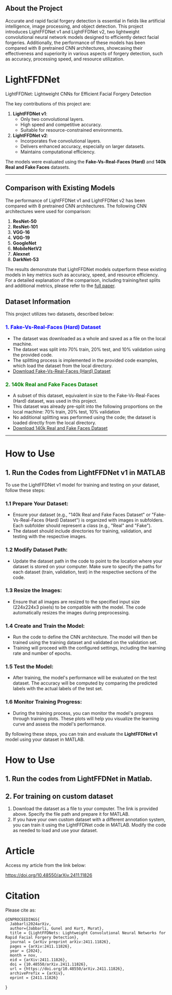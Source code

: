 ## About the Project  
Accurate and rapid facial forgery detection is essential in fields like artificial intelligence, image processing, and object detection. This project introduces LightFFDNet v1 and LightFFDNet v2, two lightweight convolutional neural network models designed to efficiently detect facial forgeries. Additionally, the performance of these models has been compared with 8 pretrained CNN architectures, showcasing their effectiveness and superiority in various aspects of forgery detection, such as accuracy, processing speed, and resource utilization.

# LightFFDNet
LightFFDNet: Lightweight CNNs for Efficient Facial Forgery Detection

The key contributions of this project are:  
1. **LightFFDNet v1**:  
   - Only two convolutional layers.  
   - High speed and competitive accuracy.  
   - Suitable for resource-constrained environments.  
2. **LightFFDNet v2**:  
   - Incorporates five convolutional layers.  
   - Delivers enhanced accuracy, especially on larger datasets.  
   - Maintains computational efficiency.  

The models were evaluated using the **Fake-Vs-Real-Faces (Hard)** and **140k Real and Fake Faces** datasets.  

---

## Comparison with Existing Models
The performance of LightFFDNet v1 and LightFFDNet v2 has been compared with 8 pretrained CNN architectures. The following CNN architectures were used for comparison:

1. **ResNet-50**
2. **ResNet-101**
3. **VGG-16**
4. **VGG-19**
5. **GoogleNet**
6. **MobileNetV2**
7. **Alexnet**
8. **DarkNet-53**

The results demonstrate that LightFFDNet models outperform these existing models in key metrics such as accuracy, speed, and resource efficiency.
For a detailed explanation of the comparison, including training/test splits and additional metrics, please refer to the [full paper](https://doi.org/10.48550/arXiv.2411.11826).







## Dataset Information  

This project utilizes two datasets, described below:  

### <span style="color:blue">1. **Fake-Vs-Real-Faces (Hard) Dataset**</span>  
- The dataset was downloaded as a whole and saved as a file on the local machine.
- The dataset was split into 70% train, 20% test, and 10% validation using the provided code.
- The splitting process is implemented in the provided code examples, which load the dataset from the local directory.
- [Download Fake-Vs-Real-Faces (Hard) Dataset](https://www.kaggle.com/datasets/hamzaboulahia/hardfakevsrealfaces)  

### <span style="color:green">2. **140k Real and Fake Faces Dataset**</span>  
- A subset of this dataset, equivalent in size to the Fake-Vs-Real-Faces (Hard) dataset, was used in this project.  
- This dataset was already pre-split into the following proportions on the local machine:
     70% train,
     20% test,
     10% validation
- No additional splitting was performed using the code; the dataset is loaded directly from the local directory.  
- [Download 140k Real and Fake Faces Dataset](https://www.kaggle.com/datasets/xhlulu/140k-real-and-fake-faces)  



---
# How to Use

## 1. Run the Codes from LightFFDNet v1 in MATLAB

To use the LightFFDNet v1 model for training and testing on your dataset, follow these steps:

### 1.1 Prepare Your Dataset:
- Ensure your dataset (e.g., "140k Real and Fake Faces Dataset" or "Fake-Vs-Real-Faces (Hard) Dataset") is organized with images in subfolders. Each subfolder should represent a class (e.g., "Real" and "Fake").
- The dataset should include directories for training, validation, and testing with the respective images.

### 1.2 Modify Dataset Path:
- Update the dataset path in the code to point to the location where your dataset is stored on your computer. Make sure to specify the paths for each dataset (train, validation, test) in the respective sections of the code.

### 1.3 Resize the Images:
- Ensure that all images are resized to the specified input size (224x224x3 pixels) to be compatible with the model. The code automatically resizes the images during preprocessing.

### 1.4 Create and Train the Model:
- Run the code to define the CNN architecture. The model will then be trained using the training dataset and validated on the validation set.
- Training will proceed with the configured settings, including the learning rate and number of epochs.

### 1.5 Test the Model:
- After training, the model's performance will be evaluated on the test dataset. The accuracy will be computed by comparing the predicted labels with the actual labels of the test set.

### 1.6 Monitor Training Progress:
- During the training process, you can monitor the model's progress through training plots. These plots will help you visualize the learning curve and assess the model's performance.

By following these steps, you can train and evaluate the **LightFFDNet v1** model using your dataset in MATLAB.











# How to Use

## 1. Run the codes from LightFFDNet in Matlab.
## 2. For training on custom dataset
1. Download the dataset as a file to your computer. The link is provided above. Specify the file path and prepare it for MATLAB.
2. If you have your own custom dataset with a different annotation system, you can train it using the LightFFDNet code in MATLAB. Modify the code as needed to load and use your dataset.


# Article
Access my article from the link below:
   
https://doi.org/10.48550/arXiv.2411.11826

# Citation
Please cite as:

    @INPROCEEDINGS{
      Jabbarli2024arXiv,
      author={Jabbarli, Gunel and Kurt, Murat},
      title = {LightFFDNets: Lightweight Convolutional Neural Networks for Rapid Facial Forgery Detection},
      journal = {arXiv preprint arXiv:2411.11826},
      pages = {arXiv:2411.11826},
      year = {2024},
      month = nov,
      eid = {arXiv:2411.11826},
      doi = {10.48550/arXiv.2411.11826},
      url = {https://doi.org/10.48550/arXiv.2411.11826}, 
      archivePrefix = {arXiv},
      eprint = {2411.11826}
}

